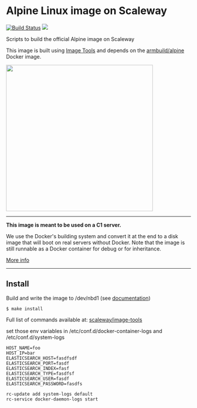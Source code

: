 # Alpine Linux image on Scaleway

[![Build Status](https://travis-ci.org/scaleway/image-alpine.svg?branch=master)](https://travis-ci.org/scaleway/image-alpine)
[![](https://badge.imagelayers.io/scaleway/alpine:latest.svg)](https://imagelayers.io/?images=scaleway/alpine:latest 'Get your own badge on imagelayers.io')

Scripts to build the official Alpine image on Scaleway

This image is built using [Image Tools](https://github.com/scaleway/image-tools) and depends on the [armbuild/alpine](https://registry.hub.docker.com/u/armbuild/alpine/) Docker image.

<img src="http://alpinelinux.org/alpinelinux-logo.svg" width="400px" />

---

**This image is meant to be used on a C1 server.**

We use the Docker's building system and convert it at the end to a disk image that will boot on real servers without Docker. Note that the image is still runnable as a Docker container for debug or for inheritance.

[More info](https://github.com/scaleway/image-tools#docker-based-builder)

---

## Install

Build and write the image to /dev/nbd1 (see [documentation](https://doc.cloud.online.net/howto/create_image.html))
```
$ make install
```
Full list of commands available at: [scaleway/image-tools](https://github.com/scaleway/image-tools/tree/master#commands)

set those env variables in /etc/conf.d/docker-container-logs
and /etc/conf.d/system-logs

```
HOST_NAME=foo
HOST_IP=bar
ELASTICSEARCH_HOST=fasdfsdf
ELASTICSEARCH_PORT=fasdf
ELASTICSEARCH_INDEX=fasf
ELASTICSEARCH_TYPE=fasdfsf
ELASTICSEARCH_USER=fasdf
ELASTICSEARCH_PASSWORD=fasdfs

rc-update add system-logs default
rc-service docker-daemon-logs start

```
